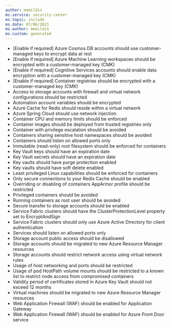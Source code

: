 ```yaml
---
author: memildin
ms.service: security-center
ms.topic: include
ms.date: 07/06/2021
ms.author: memildin
ms.custom: generated
---
```


- [Enable if required] Azure Cosmos DB accounts should use customer-managed keys to encrypt data at rest
- [Enable if required] Azure Machine Learning workspaces should be encrypted with a customer-managed key (CMK)
- [Enable if required] Cognitive Services accounts should enable data encryption with a customer-managed key (CMK)
- [Enable if required] Container registries should be encrypted with a customer-managed key (CMK)
- Access to storage accounts with firewall and virtual network configurations should be restricted
- Automation account variables should be encrypted
- Azure Cache for Redis should reside within a virtual network
- Azure Spring Cloud should use network injection
- Container CPU and memory limits should be enforced
- Container images should be deployed from trusted registries only
- Container with privilege escalation should be avoided
- Containers sharing sensitive host namespaces should be avoided
- Containers should listen on allowed ports only
- Immutable (read-only) root filesystem should be enforced for containers
- Key Vault keys should have an expiration date
- Key Vault secrets should have an expiration date
- Key vaults should have purge protection enabled
- Key vaults should have soft delete enabled
- Least privileged Linux capabilities should be enforced for containers
- Only secure connections to your Redis Cache should be enabled
- Overriding or disabling of containers AppArmor profile should be restricted
- Privileged containers should be avoided
- Running containers as root user should be avoided
- Secure transfer to storage accounts should be enabled
- Service Fabric clusters should have the ClusterProtectionLevel property set to EncryptAndSign
- Service Fabric clusters should only use Azure Active Directory for client authentication
- Services should listen on allowed ports only
- Storage account public access should be disallowed
- Storage accounts should be migrated to new Azure Resource Manager resources
- Storage accounts should restrict network access using virtual network rules
- Usage of host networking and ports should be restricted
- Usage of pod HostPath volume mounts should be restricted to a known list to restrict node access from compromised containers
- Validity period of certificates stored in Azure Key Vault should not exceed 12 months
- Virtual machines should be migrated to new Azure Resource Manager resources
- Web Application Firewall (WAF) should be enabled for Application Gateway
- Web Application Firewall (WAF) should be enabled for Azure Front Door service
